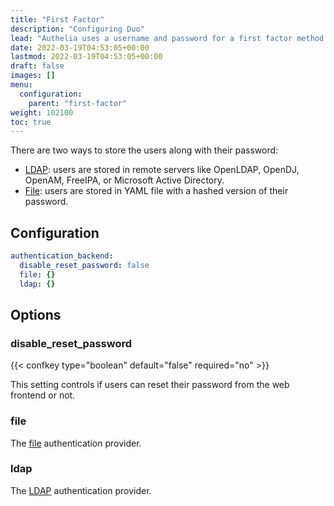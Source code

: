 ```yaml
---
title: "First Factor"
description: "Configuring Duo"
lead: "Authelia uses a username and password for a first factor method. This section describes configuring this."
date: 2022-03-19T04:53:05+00:00
lastmod: 2022-03-19T04:53:05+00:00
draft: false
images: []
menu:
  configuration:
    parent: "first-factor"
weight: 102100
toc: true
---
```


There are two ways to store the users along with their password:

* [LDAP](ldap.md): users are stored in remote servers like OpenLDAP, OpenDJ, OpenAM, FreeIPA, or Microsoft Active
  Directory.
* [File](file.md): users are stored in YAML file with a hashed version of their password.

## Configuration

```yaml
authentication_backend:
  disable_reset_password: false
  file: {}
  ldap: {}
```

## Options

### disable_reset_password

{{< confkey type="boolean" default="false" required="no" >}}

This setting controls if users can reset their password from the web frontend or not.

### file

The [file](file.md) authentication provider.

### ldap

The [LDAP](ldap.md) authentication provider.
